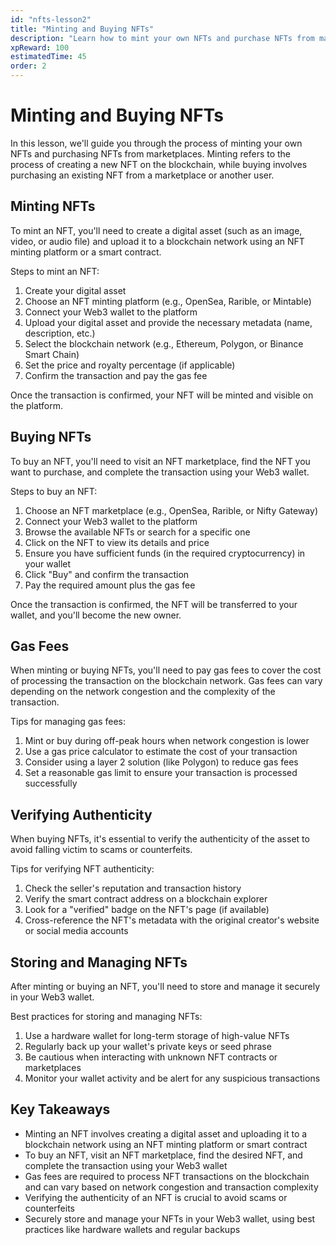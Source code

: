 ```yaml
---
id: "nfts-lesson2"  
title: "Minting and Buying NFTs"
description: "Learn how to mint your own NFTs and purchase NFTs from marketplaces."
xpReward: 100
estimatedTime: 45
order: 2
---
```


# Minting and Buying NFTs

In this lesson, we'll guide you through the process of minting your own NFTs and purchasing NFTs from marketplaces. Minting refers to the process of creating a new NFT on the blockchain, while buying involves purchasing an existing NFT from a marketplace or another user.

## Minting NFTs

To mint an NFT, you'll need to create a digital asset (such as an image, video, or audio file) and upload it to a blockchain network using an NFT minting platform or a smart contract.

Steps to mint an NFT:
1. Create your digital asset
2. Choose an NFT minting platform (e.g., OpenSea, Rarible, or Mintable)
3. Connect your Web3 wallet to the platform
4. Upload your digital asset and provide the necessary metadata (name, description, etc.)
5. Select the blockchain network (e.g., Ethereum, Polygon, or Binance Smart Chain)
6. Set the price and royalty percentage (if applicable)
7. Confirm the transaction and pay the gas fee

Once the transaction is confirmed, your NFT will be minted and visible on the platform.

## Buying NFTs

To buy an NFT, you'll need to visit an NFT marketplace, find the NFT you want to purchase, and complete the transaction using your Web3 wallet.

Steps to buy an NFT:
1. Choose an NFT marketplace (e.g., OpenSea, Rarible, or Nifty Gateway)
2. Connect your Web3 wallet to the platform
3. Browse the available NFTs or search for a specific one
4. Click on the NFT to view its details and price
5. Ensure you have sufficient funds (in the required cryptocurrency) in your wallet
6. Click "Buy" and confirm the transaction
7. Pay the required amount plus the gas fee

Once the transaction is confirmed, the NFT will be transferred to your wallet, and you'll become the new owner.

## Gas Fees

When minting or buying NFTs, you'll need to pay gas fees to cover the cost of processing the transaction on the blockchain network. Gas fees can vary depending on the network congestion and the complexity of the transaction.

Tips for managing gas fees:
1. Mint or buy during off-peak hours when network congestion is lower
2. Use a gas price calculator to estimate the cost of your transaction
3. Consider using a layer 2 solution (like Polygon) to reduce gas fees
4. Set a reasonable gas limit to ensure your transaction is processed successfully

## Verifying Authenticity

When buying NFTs, it's essential to verify the authenticity of the asset to avoid falling victim to scams or counterfeits.

Tips for verifying NFT authenticity:
1. Check the seller's reputation and transaction history
2. Verify the smart contract address on a blockchain explorer
3. Look for a "verified" badge on the NFT's page (if available)
4. Cross-reference the NFT's metadata with the original creator's website or social media accounts

## Storing and Managing NFTs

After minting or buying an NFT, you'll need to store and manage it securely in your Web3 wallet.

Best practices for storing and managing NFTs:
1. Use a hardware wallet for long-term storage of high-value NFTs
2. Regularly back up your wallet's private keys or seed phrase
3. Be cautious when interacting with unknown NFT contracts or marketplaces
4. Monitor your wallet activity and be alert for any suspicious transactions

## Key Takeaways

- Minting an NFT involves creating a digital asset and uploading it to a blockchain network using an NFT minting platform or smart contract
- To buy an NFT, visit an NFT marketplace, find the desired NFT, and complete the transaction using your Web3 wallet
- Gas fees are required to process NFT transactions on the blockchain and can vary based on network congestion and transaction complexity
- Verifying the authenticity of an NFT is crucial to avoid scams or counterfeits
- Securely store and manage your NFTs in your Web3 wallet, using best practices like hardware wallets and regular backups